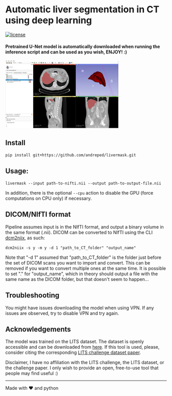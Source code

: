 # Automatic liver segmentation in CT using deep learning
[![license](https://img.shields.io/github/license/DAVFoundation/captain-n3m0.svg?style=flat-square)](https://github.com/DAVFoundation/captain-n3m0/blob/master/LICENSE)

#### Pretrained U-Net model is automatically downloaded when running the inference script and can be used as you wish, ENJOY! :)

<img src="figures/Segmentation_3DSlicer.PNG" width="70%" height="70%">

## Install

```
pip install git+https://github.com/andreped/livermask.git
```

## Usage:

```
livermask --input path-to-nifti.nii --output path-to-output-file.nii
```

In addition, there is the optional `--cpu` action to disable the GPU (force computations on CPU only) if necessary.

## DICOM/NIfTI format
Pipeline assumes input is in the NIfTI format, and output a binary volume in the same format (.nii).
DICOM can be converted to NIfTI using the CLI [dcm2niix](https://github.com/rordenlab/dcm2niix), as such:
```
dcm2niix -s y -m y -d 1 "path_to_CT_folder" "output_name"
```

Note that "-d 1" assumed that "path_to_CT_folder" is the folder just before the set of DICOM scans you want to import and convert. This can be removed if you want to convert multiple ones at the same time. It is possible to set "." for "output_name", which in theory should output a file with the same name as the DICOM folder, but that doesn't seem to happen...

## Troubleshooting
You might have issues downloading the model when using VPN. If any issues are observed, try to disable VPN and try again.

## Acknowledgements
The model was trained on the LITS dataset. The dataset is openly accessible and can be downloaded from [here](https://competitions.codalab.org). If this tool is used, please, consider citing the corresponding [LITS challenge dataset paper](https://arxiv.org/abs/1901.04056).

Disclaimer, I have no affiliation with the LITS challenge, the LITS dataset, or the challenge paper. I only wish to provide an open, free-to-use tool that people may find useful :)

------

Made with :heart: and python
